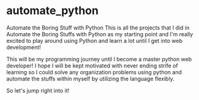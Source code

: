# automate_python
Automate the Boring Stuff with Python
This is all the projects that I did in Automate the Boring Stuffs with Python as my starting point and
I'm really excited to play around using Python and learn a lot
until I get into web development! 

This will be my programming journey until I become a master python web developer! I hope I will be kept 
motivated with never ending strife of learning so I could solve any organization problems using python
and automate the stuffs within myself by utilizing the language flexibly.

So let's jump right into it!

